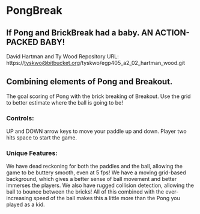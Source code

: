 # PongBreak #
## If Pong and BrickBreak had a baby. AN ACTION-PACKED BABY! ##

David Hartman and Ty Wood
Repository URL: https://tyskwo@bitbucket.org/tyskwo/egp405_a2_02_hartman_wood.git

## Combining elements of Pong and Breakout. 
The goal scoring of Pong with the brick breaking of Breakout. 
Use the grid to better estimate where the ball is going to be!




### Controls: 
UP and DOWN arrow keys to move your paddle up and down. Player two hits space to start the game.


### Unique Features:
We have dead reckoning for both the paddles and the ball, allowing the game to be buttery smooth, even at 5 fps! We have a moving grid-based background, which gives a better sense of ball movement and better immerses the players. We also have rugged collision detection, allowing the ball to bounce between the bricks! All of this combined with the ever-increasing speed of the ball makes this a little more than the Pong you played as a kid.